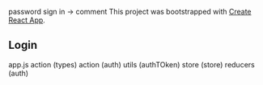 password sign in -> comment
This project was bootstrapped with [Create React App](https://github.com/facebook/create-react-app).

## Login

app.js
action (types)
action (auth)
utils (authTOken)
store (store)
reducers (auth)
